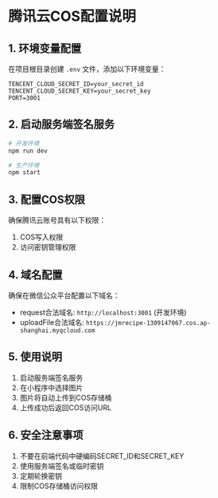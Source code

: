 # 腾讯云COS配置说明

## 1. 环境变量配置

在项目根目录创建 `.env` 文件，添加以下环境变量：

```
TENCENT_CLOUD_SECRET_ID=your_secret_id
TENCENT_CLOUD_SECRET_KEY=your_secret_key
PORT=3001
```

## 2. 启动服务端签名服务

```bash
# 开发环境
npm run dev

# 生产环境
npm start
```

## 3. 配置COS权限

确保腾讯云账号具有以下权限：

1. COS写入权限
2. 访问密钥管理权限

## 4. 域名配置

确保在微信公众平台配置以下域名：

- request合法域名: `http://localhost:3001` (开发环境)
- uploadFile合法域名: `https://jmrecipe-1309147067.cos.ap-shanghai.myqcloud.com`

## 5. 使用说明

1. 启动服务端签名服务
2. 在小程序中选择图片
3. 图片将自动上传到COS存储桶
4. 上传成功后返回COS访问URL

## 6. 安全注意事项

1. 不要在前端代码中硬编码SECRET_ID和SECRET_KEY
2. 使用服务端签名或临时密钥
3. 定期轮换密钥
4. 限制COS存储桶访问权限